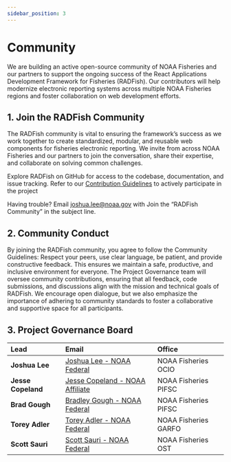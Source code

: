 ```yaml
---
sidebar_position: 3
---
```


# Community

We are building an active open-source community of NOAA Fisheries and our partners to support the ongoing success of the React Applications Development Framework for Fisheries (RADFish). Our contributors will help modernize electronic reporting systems across multiple NOAA Fisheries regions and foster collaboration on web development efforts.

## 1\. Join the RADFish Community

The RADFish community is vital to ensuring the framework’s success as we work together to create standardized, modular, and reusable web components for fisheries electronic reporting. We invite from across NOAA Fisheries and our partners to join the conversation, share their expertise, and collaborate on solving common challenges.

Explore RADFish on GitHub for access to the codebase, documentation, and issue tracking. Refer to our [Contribution Guidelines](https://nmfs-radfish.github.io/radfish/about/contribute) to actively participate in the project

Having trouble? Email [joshua.lee@noaa.gov](mailto:joshua.lee@noaa.gov) with Join the “RADFish Community” in the subject line.

## 2\. Community Conduct

By joining the RADFish community, you agree to follow the Community Guidelines: Respect your peers, use clear language, be patient, and provide constructive feedback. This ensures we maintain a safe, productive, and inclusive environment for everyone. The Project Governance team will oversee community contributions, ensuring that all feedback, code submissions, and discussions align with the mission and technical goals of RADFish. We encourage open dialogue, but we also emphasize the importance of adhering to community standards to foster a collaborative and supportive space for all participants.

## 3\. Project Governance Board

| Lead               | Email                                                             | Office               |
| :----------------- | :---------------------------------------------------------------- | :------------------- |
| **Joshua Lee**     | [Joshua Lee - NOAA Federal](mailto:joshua.lee@noaa.gov)           | NOAA Fisheries OCIO  |
| **Jesse Copeland** | [Jesse Copeland - NOAA Affiliate](mailto:jesse.copeland@noaa.gov) | NOAA Fisheries PIFSC |
| **Brad Gough**     | [Bradley Gough - NOAA Federal](mailto:bradley.gough@noaa.gov)     | NOAA Fisheries PIFSC |
| **Torey Adler**    | [Torey Adler - NOAA Federal](mailto:torey.adler@noaa.gov)         | NOAA Fisheries GARFO |
| **Scott Sauri**    | [Scott Sauri - NOAA Federal](mailto:scott.sauri@noaa.gov)         | NOAA Fisheries OST   |
